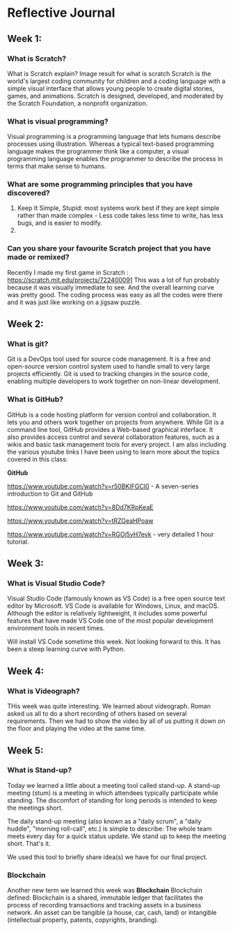 # Reflective Journal

## Week 1:

### What is Scratch?
What is Scratch explain?
Image result for what is scratch
Scratch is the world's largest coding community for children and a coding language with a simple visual interface that allows young people to create digital stories, games, and animations. Scratch is designed, developed, and moderated by the Scratch Foundation, a nonprofit organization.

### What is visual programming?
Visual programming is a programming language that lets humans describe processes using illustration. Whereas a typical text-based programming language makes the programmer think like a computer, a visual programming language enables the programmer to describe the process in terms that make sense to humans.

### What are some programming principles that you have discovered?
1. Keep It Simple, Stupid: most systems work best if they are kept simple rather than made complex - Less code takes less time to write, has less bugs, and is easier to modify.
2. 

### Can you share your favourite Scratch project that you have made or remixed?
Recently I made my first game in Scratch : https://scratch.mit.edu/projects/722400091
This was a lot of fun probably because it was visually immediate to see. And the overall learning curve was pretty good.
The coding process was easy as all the codes were there and it was just like working on a jigsaw puzzle.

## Week 2:

### What is git?
Git is a DevOps tool used for source code management. It is a free and open-source version control system used to handle small to very large projects efficiently. Git is used to tracking changes in the source code, enabling multiple developers to work together on non-linear development.

### What is GitHub?
GitHub is a code hosting platform for version control and collaboration. It lets you and others work together on projects from anywhere. 
While Git is a command line tool, GitHub provides a Web-based graphical interface. It also provides access control and several collaboration features, such as a wikis and basic task management tools for every project.
I am also including the various youtube links I have been using to learn more about the topics covered in this class:

**GitHub**

https://www.youtube.com/watch?v=r50BKIFGCI0 - A seven-series introduction to Git and GitHub

https://www.youtube.com/watch?v=8Dd7KRpKeaE

https://www.youtube.com/watch?v=tRZGeaHPoaw

https://www.youtube.com/watch?v=RGOj5yH7evk - very detailed 1 hour tutorial.




## Week 3:

### What is Visual Studio Code?
Visual Studio Code (famously known as VS Code) is a free open source text editor by Microsoft. VS Code is available for Windows, Linux, and macOS. Although the editor is relatively lightweight, it includes some powerful features that have made VS Code one of the most popular development environment tools in recent times.

Will install VS Code sometime this week. Not looking forward to this. It has been a steep learning curve with Python.

## Week 4:

### What is Videograph?
THis week was quite interesting. We learned about videograph. Roman asked us all to do a short recording of others based on several requirements. Then we had to show the video by all of us putting it down on the floor and playing the video at the same time. 



## Week 5:

### What is Stand-up?
Today we learned a little about a meeting tool called stand-up. A stand-up meeting (stum) is a meeting in which attendees typically participate while standing. The discomfort of standing for long periods is intended to keep the meetings short. 

The daily stand-up meeting (also known as a "daily scrum", a "daily huddle", "morning roll-call", etc.) is simple to describe:
The whole team meets every day for a quick status update. We stand up to keep the meeting short.
That's it.

We used this tool to briefly share idea(s) we have for our final project. 

### Blockchain

Another new term we learned this week was **Blockchain**
Blockchain defined: Blockchain is a shared, immutable ledger that facilitates the process of recording transactions and tracking assets in a business network. An asset can be tangible (a house, car, cash, land) or intangible (intellectual property, patents, copyrights, branding).


